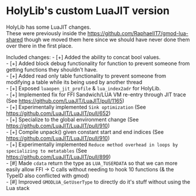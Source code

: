# HolyLib's custom LuaJIT version
HolyLib has some LuaJIT changes.<br>
These were previously inside the https://github.com/RaphaelIT7/gmod-lua-shared though we moved them here since we should have never done them over there in the first place.<br>

Included changes:
\- [+] Added the ability to concat bool values.<br>
\- [+] Added block debug functionality for function to prevent someone from getting functions they shouldn't have.<br>
\- [+] Added read only table functionality to prevent someone from modifying a table while its being used by another thread<br>
\- [+] Exposed `luaopen_jit_profile` & `lua_index2adr` for HolyLib.<br>
\- [+] Implemented fix for FFI Sandwich/LUA VM re-entry through JIT trace (See https://github.com/LuaJIT/LuaJIT/pull/1165)<br>
\- [+] Experimentally implemented `Sink optimization` (See https://github.com/LuaJIT/LuaJIT/pull/652)<br>
\- [+] Specialize to the global environment change (See https://github.com/LuaJIT/LuaJIT/pull/910)<br>
\- [+] Compile unpack() given constant start and end indices (See https://github.com/LuaJIT/LuaJIT/pull/910)<br>
\- [+] Experimentally implemented `Reduce method overhead in loops by specializing to metatables` (See https://github.com/LuaJIT/LuaJIT/pull/899)<br>
\- [#] Made `cdata` return the type as `LUA_TUSERDATA` so that we can more easily allow FFI -> C calls without needing to hook 10 functions (& the TypeID also conflicted with gmod)<br>
\- [#] Improved `GMODLUA_GetUserType` to directly do it's stuff without using the Lua stack<br>